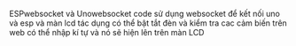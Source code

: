 ESPwebsocket và Unowebsocket 
code sử dụng websocket để kết nối uno và esp và màn lcd 
tác dụng có thể bật tắt đèn và kiểm tra cac cảm biến
trên web có thể nhập kí tự và nó sẽ hiện lên trên màn LCD
